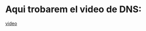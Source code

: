 # Aqui trobarem el video de DNS:

[video](https://drive.google.com/drive/folders/1j7e303m7YcG7aFf4nYoFpKtBzrLM6K8-?usp=drive_link-) 

